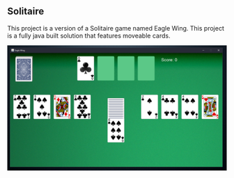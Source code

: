 <!-- ABOUT THE PROJECT -->
## Solitaire
This project is a version of a Solitaire game named Eagle Wing. This project is a fully java built solution that features moveable cards.

![Image](/images/2.PNG)
